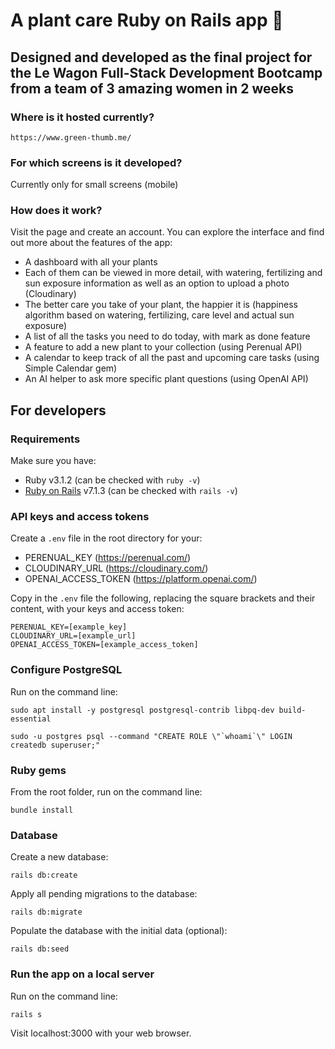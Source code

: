 # A plant care Ruby on Rails app 🍃
## Designed and developed as the final project for the Le Wagon Full-Stack Development Bootcamp from a team of 3 amazing women in 2 weeks

### Where is it hosted currently?
    https://www.green-thumb.me/

### For which screens is it developed?
Currently only for small screens (mobile)

### How does it work?
Visit the page and create an account. You can explore the interface and find out more about the features of the app:
* A dashboard with all your plants
* Each of them can be viewed in more detail, with watering, fertilizing and sun exposure information as well as an option to upload a photo (Cloudinary)
* The better care you take of your plant, the happier it is (happiness algorithm based on watering, fertilizing, care level and actual sun exposure)
* A list of all the tasks you need to do today, with mark as done feature
* A feature to add a new plant to your collection (using Perenual API)
* A calendar to keep track of all the past and upcoming care tasks (using Simple Calendar gem)
* An AI helper to ask more specific plant questions (using OpenAI API)

## For developers
### Requirements
Make sure you have:
* Ruby v3.1.2 (can be checked with ```ruby -v```)
* [Ruby on Rails](https://guides.rubyonrails.org/getting_started.html) v7.1.3 (can be checked with ```rails -v```)

### API keys and access tokens
Create a ```.env``` file in the root directory for your:
* PERENUAL_KEY (https://perenual.com/)
* CLOUDINARY_URL (https://cloudinary.com/)
* OPENAI_ACCESS_TOKEN (https://platform.openai.com/)

Copy in the ```.env``` file the following, replacing the square brackets and their content, with your keys and access token:
```
PERENUAL_KEY=[example_key]
CLOUDINARY_URL=[example_url]
OPENAI_ACCESS_TOKEN=[example_access_token]
```
### Configure PostgreSQL
Run on the command line:
```
sudo apt install -y postgresql postgresql-contrib libpq-dev build-essential
```
```
sudo -u postgres psql --command "CREATE ROLE \"`whoami`\" LOGIN createdb superuser;"
```

### Ruby gems
From the root folder, run on the command line:
```
bundle install
```

### Database
Create a new database:
```
rails db:create
```
Apply all pending migrations to the database:
```
rails db:migrate
```
Populate the database with the initial data (optional):
```
rails db:seed
```

### Run the app on a local server
Run on the command line:
```
rails s
```
Visit localhost:3000 with your web browser.
